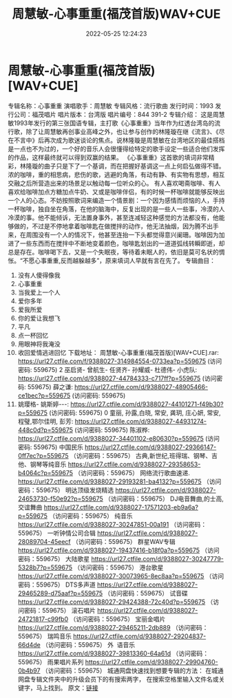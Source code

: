 ﻿---
title: 周慧敏-心事重重(福茂首版)WAV+CUE
date: 2022-05-25 12:24:23
categories: WAV车载音乐、镜像
tags: 华语中文
---
# 周慧敏-心事重重(福茂首版)[WAV+CUE]

专辑名称：心事重重
演唱歌手：周慧敏
专辑风格：流行歌曲
发行时间：1993
发行公司：福茂唱片
唱片版本：台湾版
唱片编号：844 391-2
专辑介绍：
这是周慧敏1993年发行的第三张国语专辑，主打歌《心事重重》当年作为红透台湾岛的流行歌，除了让周慧敏再创事业高峰之外，也让参与创作的林隆璇在继《流言》、《尽在不言中》后再次成为歌迷谈论的焦点。说林隆璇是周慧敏在台湾地区的最佳搭档是一点也不为过的，一个好的音乐人会很懂得给特定的歌手设定一些适合他们发挥的作品，这样最终就可以得到双赢的结果。
《心事重重》这首歌的填词非常精彩，林隆璇的曲子只是下了一个基调，而在把握好基调这一点上何启弘做得不错。浓的咖啡，重的相思病，悲伤的歌，逃避的角落，有动有静、有实物有思想，相互交融之后所营造出来的场景足以触动每一位听众的心。
有人喜欢喝斋咖啡、有人喜欢给咖啡加点方糖加点牛奶、又或是咖啡伴侣，有的时候一杯咖啡就能够反映出一个人的心态。不妨按照歌词来编造一个情景剧：一个因为感情而烦恼的人，手持一杯咖啡，独自坐在角落，在他的脑海中，反复出现的是一些人一些事，冷漠的人冷漠的事。他不能倾诉，无法置身事外，甚至连减轻这种感觉的方法都没有，他能够做的，不过是不停地拿着咖啡匙在做搅拌的动作，他无法抽烟，因为腾不出手来，在周围没有一个人的情况下，他甚至连抬一下头都觉得意兴阑珊。咖啡因为加进了一些东西而在搅拌中不断地变着颜色，咖啡匙划出的一道道弧线转瞬即逝，却总是存在。咖啡喝下去，又是一个失眠夜，等待着未眠人的，依旧是莫可名状的惆怅。“不愿心事重重,反而越躲越多”，原来填词人早就有言在先了。
专辑曲目：
01. 没有人傻得像我
02. 心事重重
03. 当我爱上一个人
04. 爱你多年
05. 爱我所爱
06. 你的爱让我想飞
07. 平凡
08. 点一杯回忆
09. 用眼神将我淹没
10. 收回爱情逃进回忆
下载地址：
周慧敏-心事重重(福茂首版)[WAV+CUE].rar: https://url27.ctfile.com/f/9388027-314984554-0733ea?p=559675
(访问密码: 559675)
2 巫启贤- 曾航生- 任贤齐- 孙耀威- 杜德伟- 小虎队: https://url27.ctfile.com/d/9388027-44784333-c717ff?p=559675
(访问密码: 559675)
薛之谦: https://url27.ctfile.com/d/9388027-48905466-ce1bec?p=559675
(访问密码: 559675)
10. 姚璎格- 姚斯婷---: https://url27.ctfile.com/d/9388027-44101271-f49b30?p=559675
(访问密码: 559675)
0 童丽, 孙露,白晓, 常安, 龚玥, 庄心妍, 常安,程璧,鄂尔佳明, 彭芳:
https://url27.ctfile.com/d/9388027-44931274-448c0d?p=559675
(访问密码: 559675)
陈淑桦: https://url27.ctfile.com/d/9388027-34401102-e80630?p=559675
(访问密码: 559675)
中国民乐
https://url27.ctfile.com/d/9388027-29366147-0ff7ec?p=559675
（访问密码：559675）
古典,新世纪,班得瑞、钢琴、吉他、钢琴等纯音乐
https://url27.ctfile.com/d/9388027-29358653-b4064c?p=559675
（访问密码：559675）
网络流行歌曲速递.
https://url27.ctfile.com/d/9388027-29193281-ba4132?p=559675
（访问密码：559675）
明达顶级发烧精选
https://url27.ctfile.com/d/9388027-24653730-f50e92?p=559675
（访问密码：559675）
DJ电音舞曲,的士高, 交谊舞曲
https://url27.ctfile.com/d/9388027-17571203-eb9a6a?p=559675
（访问密码：559675）
纯音乐
https://url27.ctfile.com/d/9388027-30247851-00a191
（访问密码：559675）
一听钟情公司合辑
https://url27.ctfile.com/d/9388027-28089704-45eecf
（访问密码：559675）
群星WAV专辑
https://url27.ctfile.com/d/9388027-19437416-b18f0a?p=559675
（访问密码：559675）
大陆歌星
https://url27.ctfile.com/d/9388027-30247779-5328b7?p=559675
（访问密码：559675）
港台歌星
https://url27.ctfile.com/d/9388027-30073965-8ec8aa?p=559675
（访问密码：559675）
DTS多声道
https://url27.ctfile.com/d/9388027-29465289-d75aaf?p=559675
（访问密码：559675）
试音碟
https://url27.ctfile.com/d/9388027-29424388-72c40d?p=559675
（访问密码：559675）
滚石唱片
https://url27.ctfile.com/d/9388027-24721817-c99fb0
（访问密码：559675）
宝丽金唱片
https://url27.ctfile.com/d/9388027-29465211-2db889
（访问密码：559675）
瑞鸣音乐
https://url27.ctfile.com/d/9388027-29204837-66d4de
（访问密码：559675）
外  语音乐
https://url27.ctfile.com/d/9388027-39813360-64a61d
（访问密码：559675）
雨果唱片系列
https://url27.ctfile.com/d/9388027-29904760-0b4b97
（访问密码：559675）
城通网盘快速找到想要专辑的方法：
在城通网盘专辑文件夹中的升级会员下的有搜索两字，
在搜索空格里输入文件名或关键字，马上找到。
原文：[链接](https://blog.sina.com.cn/s/blog_1647c7e7601030xfb.html)